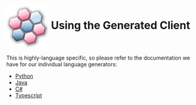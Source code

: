 # <img align="center" src="../images/logo.png">  Using the Generated Client

This is highly-language specific, so please refer to the documentation we have for our individual language generators:
- [Python][python]
- [Java][java]
- [C#][csharp]
- [Typescript][typescript]

<!--LINKS-->
[python]: https://github.com/Azure/autorest.python/tree/autorestv3/docs/client/readme.md
[java]: https://github.com/Azure/autorest.java/tree/v4/docs/client/readme.md
[csharp]: https://github.com/Azure/autorest.csharp/tree/v3/docs/client/readme.md
[typescript]: https://github.com/Azure/autorest.typescript/tree/v6/docs/client/readme.md